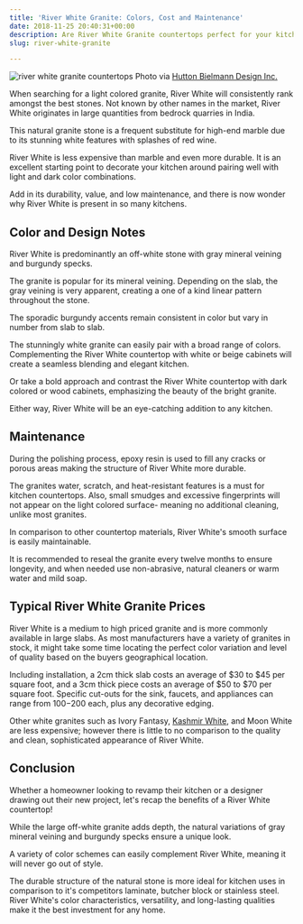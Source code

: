 ```yaml
---
title: 'River White Granite: Colors, Cost and Maintenance'
date: 2018-11-25 20:40:31+00:00
description: Are River White Granite countertops perfect for your kitchen? Read this countertop buyer's guide before you go anywhere else. See prices and color combos.
slug: river-white-granite

---
```


![river white granite countertops](https://www.doorwaysmagazine.com/wp-content/uploads/river_white_granite_countertops.jpg) 
Photo via [Hutton Bielmann Design Inc.](http://www.houzz.com/photos/2931402/12-0104-S-Kitchen-contemporary-kitchen-london)

When searching for a light colored granite, River White will consistently rank amongst the best stones. Not known by other names in the market, River White originates in large quantities from bedrock quarries in India. 

This natural granite stone is a frequent substitute for high-end marble due to its stunning white features with splashes of red wine. 

River White is less expensive than marble and even more durable. It is an excellent starting point to decorate your kitchen around pairing well with light and dark color combinations. 

Add in its durability, value, and low maintenance, and there is now wonder why River White is present in so many kitchens.



## Color and Design Notes



River White is predominantly an off-white stone with gray mineral veining and burgundy specks. 

The granite is popular for its mineral veining. Depending on the slab, the  gray veining is very apparent, creating a one of a kind linear pattern throughout the stone. 

The sporadic burgundy accents remain consistent in color but vary in number from slab to slab. 

The stunningly white granite can easily pair with a broad range of colors.  Complementing the River White countertop with white or beige cabinets will create a seamless blending and elegant kitchen. 

Or take a bold approach and contrast the River White countertop with dark colored or wood cabinets, emphasizing the beauty of the bright granite. 

Either way, River White will be an eye-catching addition to any kitchen. 



## Maintenance



During the polishing process, epoxy resin is used to fill any cracks or porous areas making the structure of River White more durable. 

The granites water, scratch, and heat-resistant features is a must for kitchen countertops. Also, small smudges and excessive fingerprints will not appear on the light colored surface- meaning no additional cleaning, unlike most granites. 

In comparison to other countertop materials, River White's smooth surface is easily maintainable. 

It is recommended to reseal the granite every twelve months to ensure longevity, and when needed use non-abrasive, natural cleaners or warm water and mild soap.



## Typical River White Granite Prices



River White is a medium to high priced granite and is more commonly available in large slabs. As most manufacturers have a variety of granites in stock, it might take some time locating the perfect color variation and level of quality based on the buyers geographical location. 

Including installation, a 2cm thick slab costs an average of $30 to $45 per square foot, and a 3cm thick piece costs an average of $50 to $70 per square foot. Specific cut-outs for the sink, faucets, and appliances can range from $100-$200 each, plus any decorative edging. 

Other white granites such as Ivory Fantasy, [Kashmir White](https://www.doorwaysmagazine.com/kashmir-white-granite/), and Moon White are less expensive; however there is little to no comparison to the quality and clean, sophisticated appearance of River White. 



## Conclusion



Whether a homeowner looking to revamp their kitchen or a designer drawing out their new project, let's recap the benefits of a River White countertop! 

While the large off-white granite adds depth, the natural variations of gray mineral veining and burgundy specks ensure a unique look. 

A variety of color schemes can easily complement River White, meaning it will never go out of style. 

The durable structure of the natural stone is more ideal for kitchen uses in comparison to it's competitors laminate, butcher block or stainless steel. River White's color characteristics, versatility, and long-lasting qualities make it the best investment for any home. 
